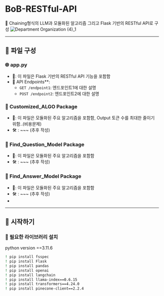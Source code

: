 # BoB-RESTful-API

📌 Chaining형식의 LLM과 모듈화된 알고리즘 그리고 Flask 기반의 RESTful API로 구성
![Department Organization (4)_1](https://github.com/S-SIRIUS/BoB-RESTful-API/assets/109223193/b4f7f373-c95b-46e4-9d06-1467c006acb6)






---

## 📂 파일 구성

### 🌐 app.py
- 📜: 이 파일은 Flask 기반의 RESTful API 기능을 포함함
- 🔗 API Endpoints**: 
  - `GET /endpoint1`: 엔드포인트1에 대한 설명
  - `POST /endpoint2`: 엔드포인트2에 대한 설명
### 📂 Customized_ALGO Package
- 📜: 이 파일은 모듈화된 주요 알고리즘을 포함함, Output 토큰 수를 최대한 줄이기 위함..(비용문제)
- 🛠 : ~~~ (추후 작성)

### 📂 Find_Question_Model Package
- 📜: 이 파일은 모듈화된 주요 알고리즘을 포함함
- 🛠 : ~~~ (추후 작성)

### 📂 Find_Answer_Model Package
- 📜: 이 파일은 모듈화된 주요 알고리즘을 포함함
- 🛠 : ~~~ (추후 작성)
- 
---

## 🚀 시작하기

### 🔧 필요한 라이브러리 설치
python version ==3.11.6
```bash
! pip install fsspec
! pip install Flask
! pip install pandas
! pip install openai
! pip install langchain
! pip install llama-index==0.6.15
! pip install transformers==4.24.0
! pip install pinecone-client==2.2.4
